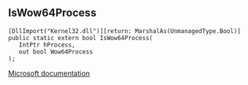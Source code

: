 ## IsWow64Process

```
[DllImport("Kernel32.dll")][return: MarshalAs(UnmanagedType.Bool)]
public static extern bool IsWow64Process(
   IntPtr hProcess,
   out bool Wow64Process
);
```

[Microsoft documentation](TODO)
